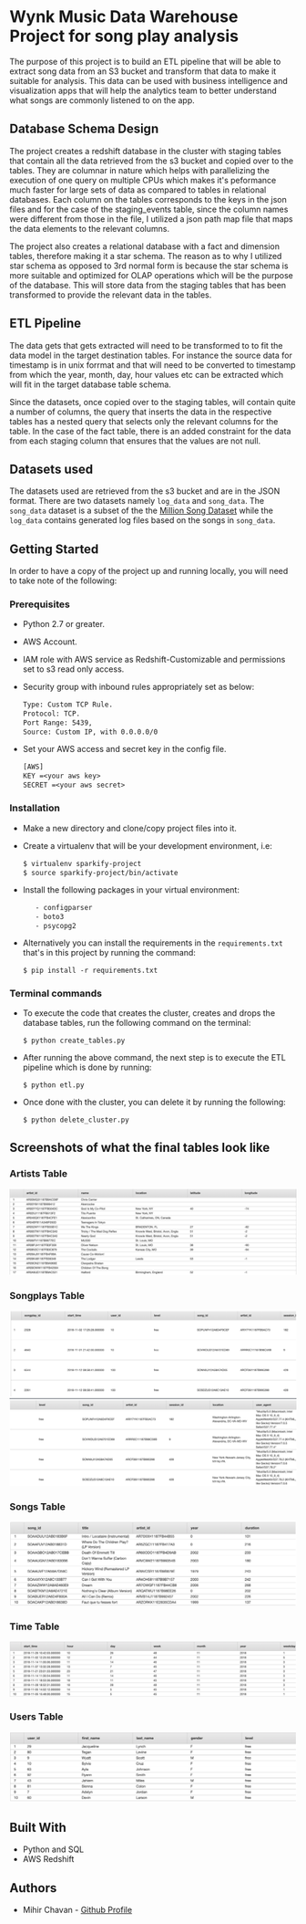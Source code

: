 # Wynk Music Data Warehouse Project for song play analysis
The purpose of this project is to build an ETL pipeline that will be able to extract song data from an S3 bucket and transform that data to make it suitable for analysis. This data can be used with business intelligence and visualization apps that will help the analytics team to better understand what songs are commonly listened to on the app.

## Database Schema Design
The project creates a redshift database in the cluster with staging tables that contain all the data retrieved from the s3 bucket and copied over to the tables. They are columnar in nature which helps with parallelizing the execution of one query on multiple CPUs which makes it's peformance much faster for large sets of data as compared to tables in relational databases. Each column on the tables corresponds to the keys in the json files and for the case of the staging_events table, since the column names were different from those in the file, I utilized a json path map file that maps the data elements to the relevant columns.

The project also creates a relational database with a fact and dimension tables, therefore making it a star schema. The reason as to why I utilized star schema as opposed to 3rd normal form is because the star schema is more suitable and optimized for OLAP operations which will be the purpose of the database. This will store data from the staging tables that has been transformed to provide the relevant data in the tables.

## ETL Pipeline
The data gets that gets extracted will need to be transformed to to fit the data model in the target destination tables. For instance the source data for timestamp is in unix forrmat and that will need to be converted to timestamp from which the year, month, day, hour values etc can be extracted which will fit in the target database table schema.

Since the datasets, once copied over to the staging tables, will contain quite a number of columns, the query that inserts the data in the respective tables has a nested query that selects only the relevant columns for the table. In the case of the fact table, there is an added constraint for the data from each staging column that ensures that the values are not null.

## Datasets used
The datasets used are retrieved from the s3 bucket and are in the JSON format. There are two datasets namely `log_data` and `song_data`. The `song_data` dataset is a subset of the the [Million Song Dataset](http://millionsongdataset.com/) while the `log_data` contains generated log files based on the songs in `song_data`.

## Getting Started
In order to have a copy of the project up and running locally, you will need to take note of the following:

### Prerequisites
   - Python 2.7 or greater.
   - AWS Account.
   - IAM role with AWS service as Redshift-Customizable and permissions set to s3 read only access.
   - Security group with inbound rules appropriately set as below:
   
       ```
       Type: Custom TCP Rule.
       Protocol: TCP.
       Port Range: 5439,
       Source: Custom IP, with 0.0.0.0/0
       ```
   - Set your AWS access and secret key in the config file. 
        ```
        [AWS]
        KEY =<your aws key>
        SECRET =<your aws secret>
        ```

### Installation
   - Make a new directory and clone/copy project files into it.
   - Create a virtualenv that will be your development environment, i.e:
       ```
       $ virtualenv sparkify-project
       $ source sparkify-project/bin/activate
       ```
   - Install the following packages in your virtual environment:

            - configparser
            - boto3
            - psycopg2

- Alternatively you can install the requirements in the `requirements.txt` that's in this project by running the command:
    ```
    $ pip install -r requirements.txt
     ```
            
### Terminal commands
- To execute the code that creates the cluster, creates and drops the database tables, run the following command on the terminal:
    ```
    $ python create_tables.py
    ```
 
- After running the above command, the next step is to execute the ETL pipeline which is done by running:
    ```
    $ python etl.py
    ```
- Once done with the cluster, you can delete it by running the following:
    ```
    $ python delete_cluster.py
    ```

## Screenshots of what the final tables look like

### Artists Table
![Artists Table](/assets/images/artists_table.png "Artists Table")

### Songplays Table
![Songplays Table](/assets/images/songplays_table_part1.png "Songplays Table")
![Songplays Table](/assets/images/songplays_table_part2.png "Songplays Table")

### Songs Table
![Songs Table](/assets/images/songs_table.png "Songs Table")

### Time Table
![Time Table](/assets/images/time_table.png "Time Table")

### Users Table
![Users Table](/assets/images/users_table.png "Users Table")

## Built With
- Python and SQL
- AWS Redshift

## Authors
- Mihir Chavan - [Github Profile](https://github.com/17mihir)
